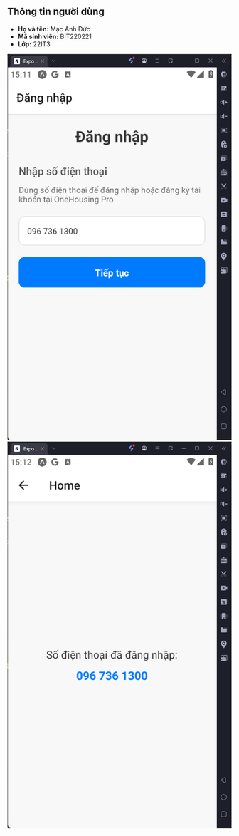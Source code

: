 ## Thông tin người dùng
- **Họ và tên:** Mạc Anh Đức
- **Mã sinh viên:** BIT220221
- **Lớp:** 22IT3
  
![alt](ex91.png)
![alt](ex92.png)
